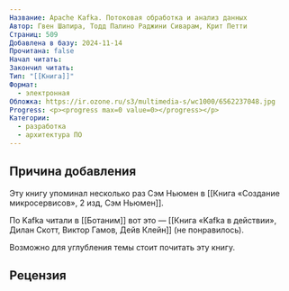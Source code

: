 ```yaml
---
Название: Apache Kafka. Потоковая обработка и анализ данных
Автор: Гвен Шапира, Тодд Палино Раджини Сиварам, Крит Петти
Страниц: 509
Добавлена в базу: 2024-11-14
Прочитана: false
Начал читать: 
Закончил читать: 
Тип: "[[Книга]]"
Формат:
  - электронная
Обложка: https://ir.ozone.ru/s3/multimedia-s/wc1000/6562237048.jpg
Progress: <p><progress max=0 value=0></progress></p>
Категории:
  - разработка
  - архитектура ПО
---
```

## Причина добавления

Эту книгу упоминал несколько раз Сэм Ньюмен в [[Книга «Создание микросервисов», 2 изд, Сэм Ньюмен]].

По Kafka читали в [[Ботаним]] вот это — [[Книга «Kafka в действии», Дилан Скотт, Виктор Гамов, Дейв Клейн]] (не понравилось).

Возможно для углубления темы стоит почитать эту книгу.

## Рецензия